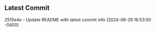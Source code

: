 
## Latest Commit
2515e4e - Update README with latest commit info (2024-08-29 16:53:50 -0400) <Yunxi-Zhou>
